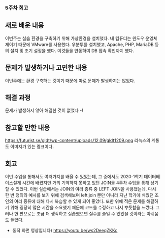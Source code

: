 ### 5주차 회고

## 새로 배운 내용
이번주는 실습 환경을 구축하기 위해 가상환경을 설치했다. 내 컴퓨터는 윈도우 운영체제이기 때문에 VMware를 사용했다. 우분투를 설치했고, Apache, PHP, MariaDB 등의 설치 및 초기 설정을 했다. 이것들을 연동하여 DB 접속 확인까지 했다.

## 문제가 발생하거나 고민한 내용
이번주에는 환경 구축하는 것이기 때문에 따로 문제가 발생하지는 않았다.

## 해결 과정
문제가 발생하지 않아 해결한 것이 없었다 -!

## 참고할 만한 내용
https://futurist.se/gldt/wp-content/uploads/12.09/gldt1209.png 리눅스의 계통도 이미지가 있는 링크이다.

## 회고
이번 수업을 통해서도 여러가지를 배울 수 있었는데, 그 중에서도 2020-1학기 데이터베이스설계 시간에 배웠지만 거의 기억하지 못하고 있던 JOIN을 4주차 수업을 통해 상기할 수 있었다. 이번 실습에서는 JOIN의 여러 종류 중 LEFT JOIN을 사용했는데, 다시 한 번 정의와 예시를 보기 위해 검색해보며 left join 뿐만 아니라 지난 학기에 배웠던 조인의 여러 종류에 대해 다시 복습할 수 있게 되어 좋았다. 또한 위에 적은 문제를 해결하기 위해 굉장히 많은 시간을 소요했기 때문에 코드를 수정하고 나서 뿌듯함을 느꼈다. 그러나 한 편으로는 조금 더 생각하고 실습했으면 실수를 줄일 수 있었을 것이라는 아쉬움도 들었다. 

- 동작 화면 영상입니다) https://youtu.be/ws2DeeqZKKc
